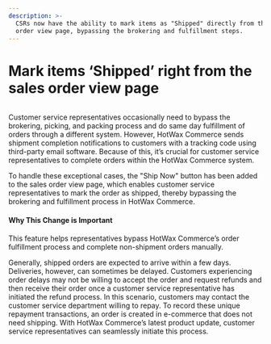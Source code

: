 ```yaml
---
description: >-
  CSRs now have the ability to mark items as "Shipped" directly from the sales
  order view page, bypassing the brokering and fulfillment steps.
---
```


# Mark items ‘Shipped’ right from the sales order view page

<figure><img src="https://www.hotwax.co/hubfs/Product%20Updates%20and%20Release%20Notes/2022/June%202022/Product%20Updates/Feature%20Image/Mark%20items%20%E2%80%98Shipped%E2%80%99%20right%20from%20the%20sales%20order%20view%20page.png" alt=""><figcaption></figcaption></figure>

Customer service representatives occasionally need to bypass the brokering, picking, and packing process and do same day fulfillment of orders through a different system. However, HotWax Commerce sends shipment completion notifications to customers with a tracking code using third-party email software. Because of this, it’s crucial for customer service representatives to complete orders within the HotWax Commerce system.

To handle these exceptional cases, the "Ship Now" button has been added to the sales order view page, which enables customer service representatives to mark the order as shipped, thereby bypassing the brokering and fulfillment process in HotWax Commerce.

#### **Why This Change is Important**

This feature helps representatives bypass HotWax Commerce’s order fulfillment process and complete non-shipment orders manually.

Generally, shipped orders are expected to arrive within a few days. Deliveries, however, can sometimes be delayed. Customers experiencing order delays may not be willing to accept the order and request refunds and then receive their order once a customer service representative has initiated the refund process. In this scenario, customers may contact the customer service department willing to repay. To record these unique repayment transactions, an order is created in e-commerce that does not need shipping. With HotWax Commerce’s latest product update, customer service representatives can seamlessly initiate this process.
